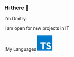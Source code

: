 ### Hi there 👋

I'm Dmitry.

I am open for new projects in IT

!My Languages
<img src="https://github.com/devicons/devicon/blob/master/icons/typescript/typescript-original.svg" width="50" height="50">
